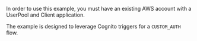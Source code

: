 In order to use this example, you must have an existing AWS account
with a UserPool and Client application.

The example is designed to leverage Cognito triggers for a `CUSTOM_AUTH`
flow.